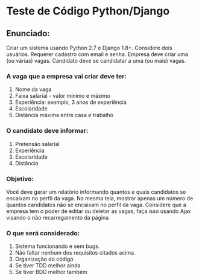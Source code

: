 # Teste de Código Python/Django

## Enunciado:
Criar um sistema usando Python 2.7 e Django 1.8+.
Considere dois usuários.
Requerer cadastro com email e senha.
Empresa deve criar uma (ou várias) vagas.
Candidato deve se candidatar a uma (ou mais) vagas.

### A vaga que a empresa vai criar deve ter:
1. Nome da vaga
2. Faixa salarial - valor mínimo e máximo
3. Experiência: exemplo, 3 anos de experiência
4. Escolaridade
5. Distância máxima entre casa e trabalho

### O candidato deve informar:
1. Pretensão salarial
2. Experiência
3. Escolaridade
4. Distância

### Objetivo:
Você deve gerar um relatório informando quantos e quais candidatos se encaixam no perfil da vaga.
Na mesma tela, mostrar apenas um número de quantos candidatos não se encaixam no perfil da vaga.
Considere que a empresa tem o poder de editar ou deletar as vagas, faça isso usando Ajax visando o não recarregamento da página

### O que será considerado:
1. Sistema funcionando e sem bugs.
2. Não faltar nenhum dos requisitos citados acima.
3. Organização do código
4. Se tiver TDD melhor ainda
5. Se tiver BDD melhor também
